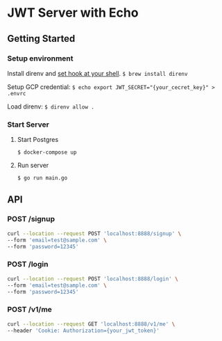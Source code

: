# JWT Server with Echo

## Getting Started
### Setup environment
Install direnv and [set hook at your shell](https://github.com/direnv/direnv/blob/master/docs/hook.md).
    ```
    $ brew install direnv
    ```

Setup GCP credential:
    ```
    $ echo export JWT_SECRET="{your_cecret_key}" > .envrc
    ```

Load direnv:
    ```
    $ direnv allow .
    ```
    
### Start Server
1. Start Postgres
    ```
    $ docker-compose up
    ```

1. Run server
    ```
    $ go run main.go
    ```

## API
### POST /signup
```sh
curl --location --request POST 'localhost:8888/signup' \
--form 'email=test@sample.com' \
--form 'password=12345'
```

### POST /login
```sh
curl --location --request POST 'localhost:8888/login' \
--form 'email=test@sample.com' \
--form 'password=12345'

```

### POST /v1/me
```sh
curl --location --request GET 'localhost:8888/v1/me' \
--header 'Cookie: Authorization={your_jwt_token}'
```
